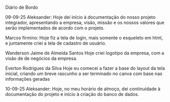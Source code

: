 Diário de Bordo

09-09-25
Aleksander:
    Hoje dei início à documentação do nosso projeto integrador, apresentando a empresa, visão, missão e os nossos valores
que serão implementados de acordo com o projeto.

Marcos firmino:
    Hoje fiz a tela de login, mais somente o esqueleto em html, e juntamente criei a tela de cadastro de usuário.

Wanderson Jaime de Almeida Santos
    Hoje criei logotipo da empresa, com a visão de de negócios da empresa.

Everton Rodrigues da Silva
    Hoje eu comecei a fazer a base do layout da tela inicial, criando um breve rascunho a ser terminado no canva com base nas informações geradas   


10-09-25
Aleksander:
    Hoje, no meu horário de almoço, dei continuidade à documentação do projeto e início à criação do banco de dados.
